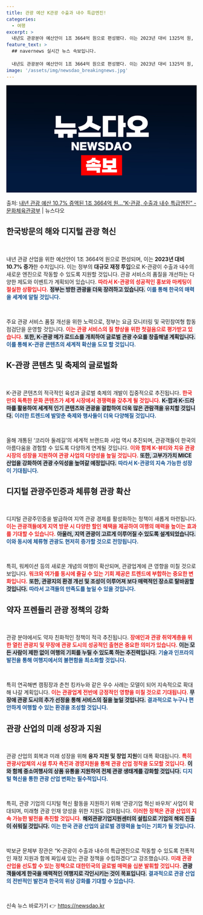 ```yaml
---
title: 관광 예산 K관광 수출과 내수 특급엔진!
categories:
  - 여행
excerpt: >
  내년도 관광분야 예산안이 1조 3664억 원으로 편성됐다. 이는 2023년 대비 1325억 원, 10.7% …
feature_text: >
  ## navernews 실시간 뉴스 속보입니다.

  내년도 관광분야 예산안이 1조 3664억 원으로 편성됐다. 이는 2023년 대비 1325억 원, 10.7% …
image: '/assets/img/newsdao_breakingnews.jpg'
---
```


![뉴스다오 속보](/assets/img/newsdao_breakingnews.jpg)

<p>출처: <a href="https://newsdao.kr/1817" rel="dofollow">내년 관광 예산 10.7% 증액된 1조 3664억 원…“K-관광, 수출과 내수 특급엔진” - 문화체육관광부</a> | 뉴스다오</p>

<h2 data-ke-size="size26">한국방문의 해와 디지털 관광 혁신</h2>

<p data-ke-size="size16">&nbsp;</p>

내년 관광 산업을 위한 예산안이 1조 3664억 원으로 편성되며, 이는 **2023년 대비 10.7% 증가**한 수치입니다. 이는 정부의 **대규모 재정 투입**으로 K-관광이 수출과 내수의 새로운 엔진으로 작동할 수 있도록 지원할 것입니다. 관광 서비스의 품질을 개선하는 다양한 제도와 이벤트가 계획되어 있습니다. <b><span style="color: #ee2323;">따라서 K-관광의 성공적인 홍보와 마케팅이 절실한 상황입니다.</span></b> <b><span style="background-color: #21538527;">정부는 방한 관광을 더욱 장려하고 있습니다.</span></b> <b><span style="color: #1a5490;">이를 통해 한국의 매력을 세계에 알릴 것입니다.</span></b>

<p data-ke-size="size16">&nbsp;</p>

주요 관광 서비스 품질 개선을 위한 노력으로, 정부는 요금 모니터링 및 국민참여형 합동점검단을 운영할 것입니다. <b><span style="color: #ee2323;">이는 관광 서비스의 질 향상을 위한 첫걸음으로 평가받고 있습니다.</span></b> <b><span style="background-color: #21538527;">또한, K-관광 메가 로드쇼를 개최하여 글로벌 관광 수요를 창출해낼 계획입니다.</span></b> <b><span style="color: #1a5490;">이를 통해 K-관광 콘텐츠의 세계적 확산을 도모 할 것입니다.</span></b>

<h2 data-ke-size="size26">K-관광 콘텐츠 및 축제의 글로벌화</h2>

<p data-ke-size="size16">&nbsp;</p>

K-관광 콘텐츠의 적극적인 육성과 글로벌 축제의 개발이 집중적으로 추진됩니다. <b><span style="color: #ee2323;">한국만의 독특한 문화 콘텐츠가 세계 시장에서 경쟁력을 갖추게 될 것입니다.</span></b> <b><span style="background-color: #21538527;">K-팝과 K-드라마를 활용하여 세계적 인기 콘텐츠와 관광을 결합하여 더욱 많은 관람객을 유치할 것입니다.</span></b> <b><span style="color: #1a5490;">이러한 트렌드에 발맞춘 축제와 행사들이 더욱 다양해질 것입니다.</span></b>

<p data-ke-size="size16">&nbsp;</p>

올해 개통된 ‘코리아 둘레길’의 세계적 브랜드화 사업 역시 추진되며, 관광객들이 한국의 아름다움을 경험할 수 있도록 다양하게 연계될 것입니다. <b><span style="color: #ee2323;">이와 함께 K-뷰티와 치유 관광 시장의 성장을 지원하여 관광 사업의 다양성을 높일 것입니다.</span></b> <b><span style="background-color: #21538527;">또한, 고부가가치 MICE 산업을 강화하여 관광 수익성을 높여갈 예정입니다.</span></b> <b><span style="color: #1a5490;">따라서 K-관광의 지속 가능한 성장이 기대됩니다.</span></b>

<h2 data-ke-size="size26">디지털 관광주민증과 체류형 관광 확산</h2>

<p data-ke-size="size16">&nbsp;</p>

디지털 관광주민증을 발급하여 지역 관광 경제를 활성화하는 정책이 새롭게 마련됩니다. <b><span style="color: #ee2323;">이는 관광객들에게 지역 방문 시 다양한 할인 혜택을 제공하여 여행의 매력을 높이는 효과를 기대할 수 있습니다.</span></b> <b><span style="background-color: #21538527;">아울러, 지역 관광이 고르게 이루어질 수 있도록 설계되었습니다.</span></b> <b><span style="color: #1a5490;">이와 동시에 체류형 관광도 현저히 증가할 것으로 전망됩니다.</span></b>

<p data-ke-size="size16">&nbsp;</p>

특히, 워케이션 등의 새로운 개념의 여행이 확산되며, 관광업계에 큰 영향을 미칠 것으로 보입니다. <b><span style="color: #ee2323;">워크와 여가를 동시에 즐길 수 있는 기회 제공은 트렌드에 부합하는 중요한 변화입니다.</span></b> <b><span style="background-color: #21538527;">또한, 관광지의 환경 개선 및 조성이 이루어져 보다 매력적인 장소로 탈바꿈할 것입니다.</span></b> <b><span style="color: #1a5490;">따라서 고객들의 만족도를 높일 수 있을 것입니다.</span></b>

<h2 data-ke-size="size26">약자 프렌들리 관광 정책의 강화</h2>

<p data-ke-size="size16">&nbsp;</p>

관광 분야에서도 약자 친화적인 정책이 적극 추진됩니다. <b><span style="color: #ee2323;">장애인과 관광 취약계층을 위한 열린 관광지 및 무장애 관광 도시의 성공적인 출현은 중요한 의미가 있습니다.</span></b> <b><span style="background-color: #21538527;">이는 모든 사람이 제한 없이 여행의 기회를 누릴 수 있도록 하는 추진력입니다.</span></b> <b><span style="color: #1a5490;">기술과 인프라의 발전을 통해 여행지에서의 불편함을 최소화할 것입니다.</span></b>

<p data-ke-size="size16">&nbsp;</p>

특히 연곡해변 캠핑장과 춘천 킹카누와 같은 우수 사례는 모델이 되어 지속적으로 확대해 나갈 계획입니다. <b><span style="color: #ee2323;">이는 관광업계 전반에 긍정적인 영향을 미칠 것으로 기대됩니다.</span></b> <b><span style="background-color: #21538527;">무장애 관광 도시의 추가 선정을 통해 서비스의 질을 높일 것입니다.</span></b> <b><span style="color: #1a5490;">결과적으로 누구나 편안하게 여행할 수 있는 환경을 조성할 것입니다.</span></b>

<h2 data-ke-size="size26">관광 산업의 미래 성장과 지원</h2>

<p data-ke-size="size16">&nbsp;</p>

관광 산업의 회복과 미래 성장을 위해 **융자 지원 및 창업 지원**이 대폭 확대됩니다. <b><span style="color: #ee2323;">특히 관광사업체의 시설 투자 촉진과 경영지원을 통해 관광 산업 정착을 도모할 것입니다.</span></b> <b><span style="background-color: #21538527;">이와 함께 중소여행사의 상품 유통을 지원하여 전체 관광 생태계를 강화할 것입니다.</span></b> <b><span style="color: #1a5490;">디지털 혁신을 통한 관광 산업 변화는 필수적입니다.</span></b>

<p data-ke-size="size16">&nbsp;</p>

특히, 관광 기업의 디지털 혁신 활동을 지원하기 위해 ‘관광기업 혁신 바우처’ 사업이 확대되며, 미래형 관광 인재 양성을 위한 지원도 강화됩니다. <b><span style="color: #ee2323;">이러한 정책은 관광 산업의 지속 가능한 발전을 촉진할 것입니다.</span></b> <b><span style="background-color: #21538527;">해외관광기업지원센터의 설립으로 기업의 해외 진출이 쉬워질 것입니다.</span></b> <b><span style="color: #1a5490;">이는 한국 관광 산업의 글로벌 경쟁력을 높이는 기회가 될 것입니다.</span></b>

<p data-ke-size="size16">&nbsp;</p>

박보균 문체부 장관은 “K-관광이 수출과 내수의 특급엔진으로 작동할 수 있도록 전폭적인 재정 지원과 함께 짜임새 있는 관광 정책을 수립하겠다”고 강조했습니다. <b><span style="color: #ee2323;">미래 관광 산업을 선도할 수 있는 정책으로 대한민국의 글로벌 매력을 십분 발휘할 것입니다.</span></b> <b><span style="background-color: #21538527;">관광객들에게 한국을 매력적인 여행지로 각인시키는 것이 목표입니다.</span></b> <b><span style="color: #1a5490;">결과적으로 관광 산업의 전반적인 발전과 한국의 위상 강화를 기대할 수 있습니다.</span></b>

<p data-ke-size="size16">&nbsp;</p> 

신속 뉴스 바로가기 👉 <a href="https://newsdao.kr" rel="dofollow">https://newsdao.kr</a>


